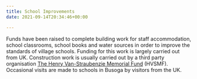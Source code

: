 ```yaml
---
title: School Improvements
date: 2021-09-14T20:34:46+00:00

---
```

Funds have been raised to complete building work for staff accommodation, school classrooms, school books and water sources in order to improve the standards of village schools. Funding for this work is largely carried out from UK. Construction work is usually carried out by a third party organisation [The Henry Van-Straubenzie Memorial Fund](http://www.henryvanstraubenzeemf.org.uk/) (HVSMF). Occasional visits are made to schools in Busoga by visitors from the UK.